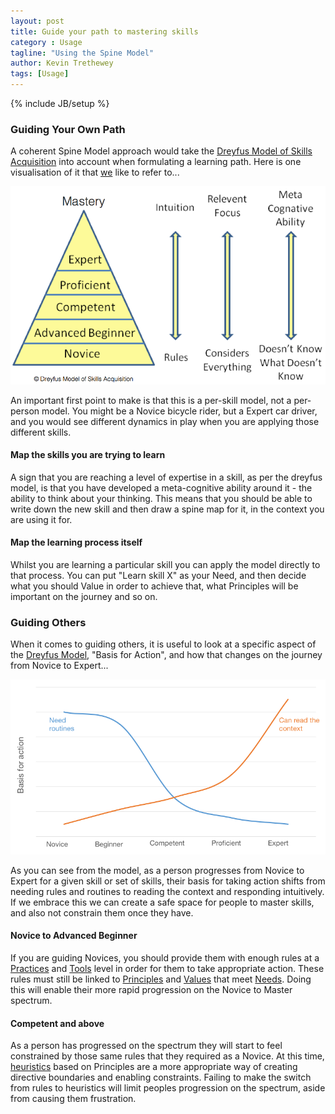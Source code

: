 ```yaml
---
layout: post
title: Guide your path to mastering skills
category : Usage
tagline: "Using the Spine Model"
author: Kevin Trethewey
tags: [Usage]
---
```

{% include JB/setup %}

### Guiding Your Own Path

A coherent Spine Model approach would take the [Dreyfus Model of Skills Acquisition](https://en.wikipedia.org/wiki/Dreyfus_model_of_skill_acquisition) into account when formulating a learning path. Here is one visualisation of it that [we](/about.html) like to refer to...

<img alt="Dreyfus Model" src="/assets/images/dreyfus.png" style="max-width: 100%;" />

An important first point to make is that this is a per-skill model, not a per-person model. You might be a Novice bicycle rider, but a Expert car driver, and you would see different dynamics in play when you are applying those different skills.

#### Map the skills you are trying to learn
A sign that you are reaching a level of expertise in a skill, as per the dreyfus model, is that you have developed a meta-cognitive ability around it - the ability to think about your thinking. This means that you should be able to write down the new skill and then draw a spine map for it, in the context you are using it for.

#### Map the learning process itself
Whilst you are learning a particular skill you can apply the model directly to that process. You can put "Learn skill X" as your Need, and then decide what you should Value in order to achieve that, what Principles will be important on the journey and so on.

### Guiding Others

When it comes to guiding others, it is useful to look at a specific aspect of the [Dreyfus Model](https://en.wikipedia.org/wiki/Dreyfus_model_of_skill_acquisition), "Basis for Action", and how that changes on the journey from Novice to Expert... 

<img alt="Dreyfus Model" src="/assets/images/dreyfus-basisforaction.png" style="max-width: 100%;" />

As you can see from the model, as a person progresses from Novice to Expert for a given skill or set of skills, their basis for taking action shifts from needing rules and routines to reading the context and responding intuitively. If we embrace this we can create a safe space for people to master skills, and also not constrain them once they have.

#### Novice to Advanced Beginner
If you are guiding Novices, you should provide them with enough rules at a [Practices](/practices.html) and [Tools](/tools.html) level in order for them to take appropriate action. These rules must still be linked to [Principles](/principles.html) and [Values](/values.html) that meet [Needs](/needs.html). Doing this will enable their more rapid progression on the Novice to Master spectrum.

#### Competent and above
As a person has progressed on the spectrum they will start to feel constrained by those same rules that they required as a Novice. At this time, [heuristics](/explanation/Heuristics) based on Principles are a more appropriate way of creating directive boundaries and enabling constraints. Failing to make the switch from rules to heuristics will limit peoples progression on the spectrum, aside from causing them frustration.

